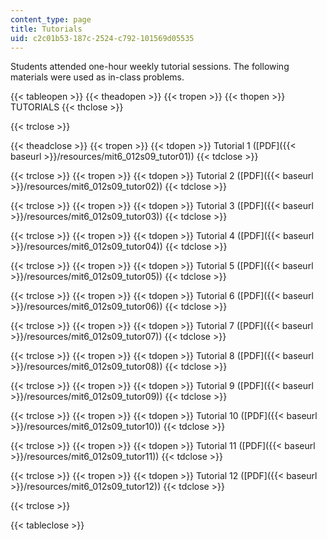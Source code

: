 ```yaml
---
content_type: page
title: Tutorials
uid: c2c01b53-187c-2524-c792-101569d05535
---
```


Students attended one-hour weekly tutorial sessions. The following materials were used as in-class problems.

{{< tableopen >}}
{{< theadopen >}}
{{< tropen >}}
{{< thopen >}}
TUTORIALS
{{< thclose >}}

{{< trclose >}}

{{< theadclose >}}
{{< tropen >}}
{{< tdopen >}}
Tutorial 1 ([PDF]({{< baseurl >}}/resources/mit6_012s09_tutor01))
{{< tdclose >}}

{{< trclose >}}
{{< tropen >}}
{{< tdopen >}}
Tutorial 2 ([PDF]({{< baseurl >}}/resources/mit6_012s09_tutor02))
{{< tdclose >}}

{{< trclose >}}
{{< tropen >}}
{{< tdopen >}}
Tutorial 3 ([PDF]({{< baseurl >}}/resources/mit6_012s09_tutor03))
{{< tdclose >}}

{{< trclose >}}
{{< tropen >}}
{{< tdopen >}}
Tutorial 4 ([PDF]({{< baseurl >}}/resources/mit6_012s09_tutor04))
{{< tdclose >}}

{{< trclose >}}
{{< tropen >}}
{{< tdopen >}}
Tutorial 5 ([PDF]({{< baseurl >}}/resources/mit6_012s09_tutor05))
{{< tdclose >}}

{{< trclose >}}
{{< tropen >}}
{{< tdopen >}}
Tutorial 6 ([PDF]({{< baseurl >}}/resources/mit6_012s09_tutor06))
{{< tdclose >}}

{{< trclose >}}
{{< tropen >}}
{{< tdopen >}}
Tutorial 7 ([PDF]({{< baseurl >}}/resources/mit6_012s09_tutor07))
{{< tdclose >}}

{{< trclose >}}
{{< tropen >}}
{{< tdopen >}}
Tutorial 8 ([PDF]({{< baseurl >}}/resources/mit6_012s09_tutor08))
{{< tdclose >}}

{{< trclose >}}
{{< tropen >}}
{{< tdopen >}}
Tutorial 9 ([PDF]({{< baseurl >}}/resources/mit6_012s09_tutor09))
{{< tdclose >}}

{{< trclose >}}
{{< tropen >}}
{{< tdopen >}}
Tutorial 10 ([PDF]({{< baseurl >}}/resources/mit6_012s09_tutor10))
{{< tdclose >}}

{{< trclose >}}
{{< tropen >}}
{{< tdopen >}}
Tutorial 11 ([PDF]({{< baseurl >}}/resources/mit6_012s09_tutor11))
{{< tdclose >}}

{{< trclose >}}
{{< tropen >}}
{{< tdopen >}}
Tutorial 12 ([PDF]({{< baseurl >}}/resources/mit6_012s09_tutor12))
{{< tdclose >}}

{{< trclose >}}

{{< tableclose >}}